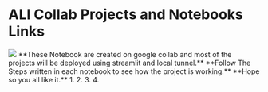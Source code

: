 # ALl Collab Projects and Notebooks Links
<img src = 'https://repository-images.githubusercontent.com/304608186/0b06d300-5dc1-11eb-9a33-97a745c89ceb' />
**These Notebook are created on google collab and most of the projects will be deployed using streamlit and local tunnel.**
**Follow The Steps written in each notebook to see how the project is working.**
**Hope so you all like it.**
1. 
2. 
3. 
4. 
